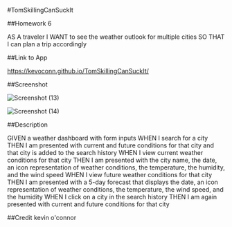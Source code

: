 #TomSkillingCanSuckIt

##Homework 6

AS A traveler
I WANT to see the weather outlook for multiple cities
SO THAT I can plan a trip accordingly

##Link to App

https://kevoconn.github.io/TomSkillingCanSuckIt/

##Screenshot

![Screenshot (13)](https://user-images.githubusercontent.com/114611839/205785923-67483071-356d-45cf-9c40-f8b0535a4d10.png)

![Screenshot (14)](https://user-images.githubusercontent.com/114611839/205786153-74a960e5-058c-4736-8aa6-a5979b5546d3.png)

##Description

GIVEN a weather dashboard with form inputs
WHEN I search for a city
THEN I am presented with current and future conditions for that city and that city is added to the search history
WHEN I view current weather conditions for that city
THEN I am presented with the city name, the date, an icon representation of weather conditions, the temperature, the humidity, and the wind speed
WHEN I view future weather conditions for that city
THEN I am presented with a 5-day forecast that displays the date, an icon representation of weather conditions, the temperature, the wind speed, and the humidity
WHEN I click on a city in the search history
THEN I am again presented with current and future conditions for that city

##Credit
kevin o'connor
